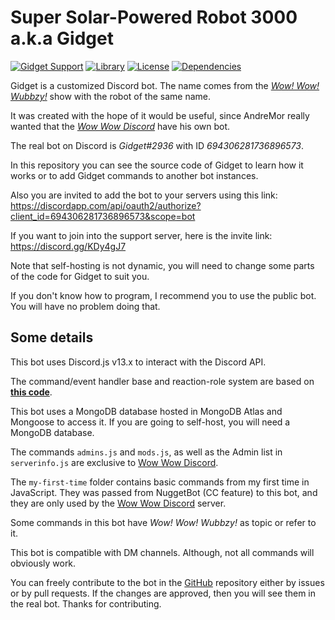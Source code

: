 [wwd]: https://wubbworld.xyz/wwd (Wow Wow Discord)

# Super Solar-Powered Robot 3000 a.k.a Gidget

[![Gidget Support](https://img.shields.io/badge/dynamic/json?color=%235865F2&label=Gidget%20Support&query=presence_count&suffix=%20users%20online&url=https%3A%2F%2Fdiscord.com%2Fapi%2Fguilds%2F747318743708860486%2Fwidget.json&style=flat-square&logo=discord&logoColor=white "Support Server")](https://discord.gg/KDy4gJ7)
[![Library](https://img.shields.io/badge/Discord.js-v13.x-5b64f4?logo=discord&logoColor=white "Library")](https://github.com/discordjs/discord.js/tree/master)
[![License](https://img.shields.io/badge/license-Apache-blue?logo=apache&logoColor=orange "License")](https://github.com/AndreMor8/gidget/blob/master/LICENSE)
[![Dependencies](https://img.shields.io/david/andremor8/gidget.svg?logo=npm "Dependencies")](https://david-dm.org/AndreMor8/gidget)

Gidget is a customized Discord bot. The name comes from the [_Wow! Wow! Wubbzy!_](https://wubbzy.fandom.com/wiki/Wubbzy "Wubbzy Fandom") show with the robot of the same name.

It was created with the hope of it would be useful, since AndreMor really wanted that the [_Wow Wow Discord_][wwd] have his own bot.

The real bot on Discord is *Gidget#2936* with ID *694306281736896573*.

In this repository you can see the source code of Gidget to learn how it works or to add Gidget commands to another bot instances.

Also you are invited to add the bot to your servers using this link: https://discordapp.com/api/oauth2/authorize?client_id=694306281736896573&scope=bot

If you want to join into the support server, here is the invite link: https://discord.gg/KDy4gJ7

Note that self-hosting is not dynamic, you will need to change some parts of the code for Gidget to suit you.

If you don't know how to program, I recommend you to use the public bot. You will have no problem doing that.

## Some details

This bot uses Discord.js v13.x to interact with the Discord API.

The command/event handler base and reaction-role system are based on [**this code**](https://github.com/ansonfoong/discordjs-v12-bot).

This bot uses a MongoDB database hosted in MongoDB Atlas and Mongoose to access it.
If you are going to self-host, you will need a MongoDB database.

The commands `admins.js` and `mods.js`, as well as the Admin list in `serverinfo.js` are exclusive to [Wow Wow Discord][wwd].

The `my-first-time` folder contains basic commands from my first time in JavaScript. They was passed from NuggetBot (CC feature) to this bot, and they are only used by the [Wow Wow Discord][wwd] server.

Some commands in this bot have *Wow! Wow! Wubbzy!* as topic or refer to it.

This bot is compatible with DM channels. Although, not all commands will obviously work.

You can freely contribute to the bot in the [GitHub](https://github.com/AndreMor8/gidget/) repository either by issues or by pull requests. If the changes are approved, then you will see them in the real bot. Thanks for contributing.
